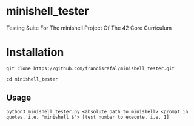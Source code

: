 # minishell_tester
Testing Suite For The minishell Project Of The 42 Core Curriculum

# Installation
```
git clone https://github.com/francisrafal/minishell_tester.git
```
```
cd minishell_tester
```

## Usage
```
python3 minishell_tester.py <absolute_path_to_minishell> <prompt in quotes, i.e. "minishell $"> [test number to execute, i.e. 1]
```

